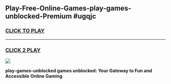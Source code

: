 
## Play-Free-Online-Games-play-games-unblocked-Premium #ugqjc
<h3>
<a href="https://premium.freeplayer.one?title=play-games-unblocked&ref=8M">CLICK TO PLAY</a></h3>
<hr>

<h3>
<a href="https://premium.freeplayer.one?title=play-games-unblocked&ref=8M">CLICK 2 PLAY</a>
  
</h3>

<a href="https://premium.freeplayer.one?title=play-games-unblocked&ref=8M"><img src="https://clearcache.store/games.png"></a>


**play-games-unblocked games unblocked: Your Gateway to Fun and Accessible Online Gaming**
